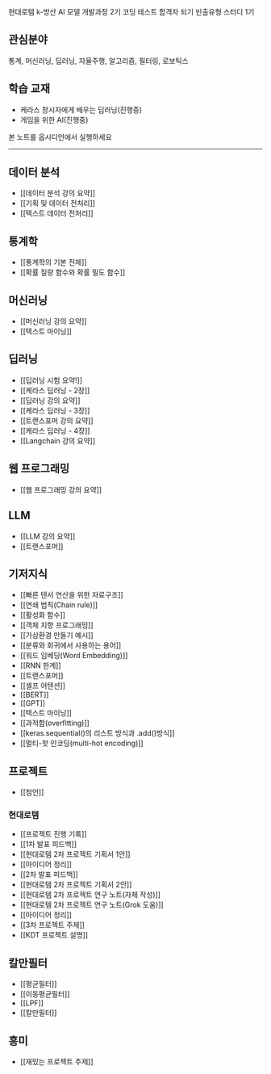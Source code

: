 
현대로템 k-방산 AI 모델 개발과정 2기
코딩 테스트 합격자 되기 빈출유형 스터디 1기

## 관심분야
통계, 머신러닝, 딥러닝, 자율주행, 알고리즘, 필터링, 로보틱스

## 학습 교재
- 케라스 창시자에게 배우는 딥러닝(진행중)
- 게임을 위한 AI(진행중)

본 노트를 옵시디언에서 실행하세요

---

## 데이터 분석
- [[데이터 분석 강의 요약]]
- [[기획 및 데이터 전처리]]
- [[텍스트 데이터 전처리]]

## 통계학
- [[통계학의 기본 전제]]
- [[확률 질량 함수와 확률 밀도 함수]]

## 머신러닝
- [[머신러닝 강의 요약]]
- [[텍스트 마이닝]]

## 딥러닝
- [[딥러닝 시험 요약!]]
- [[케라스 딥러닝 - 2장]]
- [[딥러닝 강의 요약]]
- [[케라스 딥러닝 - 3장]]
- [[트랜스포머 강의 요약]]
- [[케라스 딥러닝 - 4장]]
- [[Langchain 강의 요약]]

## 웹 프로그래밍
- [[웹 프로그래밍 강의 요약]]

## LLM
- [[LLM 강의 요약]]
- [[트랜스포머]]

## 기저지식
- [[빠른 텐서 연산을 위한 자료구조]]
- [[연쇄 법칙(Chain rule)]]
- [[활성화 함수]]
- [[객체 지향 프로그래밍]]
- [[가상환경 만들기 예시]]
- [[분류와 회귀에서 사용하는 용어]]
- [[워드 임베딩(Word Embedding)]]
- [[RNN 한계]]
- [[트랜스포머]]
- [[셀프 어텐션]]
- [[BERT]]
- [[GPT]]
- [[텍스트 마이닝]]
- [[과적합(overfitting)]]
- [[keras.sequential()의 리스트 방식과 .add()방식]]
- [[멀티-핫 인코딩(multi-hot encoding)]]


## 프로젝트
- [[첨언]]
### 현대로템
- [[프로젝트 진행 기록]]
- [[1차 발표 피드백]]
- [[현대로템 2차 프로젝트 기획서 1안]]
- [[아이디어 정리]]
- [[2차 발표 피드백]]
- [[현대로템 2차 프로젝트 기획서 2안]]
- [[현대로템 2차 프로젝트 연구 노트(자체 작성)]]
- [[현대로템 2차 프로젝트 연구 노트(Grok 도움)]]
- [[아이디어 정리]]
- [[3차 프로젝트 주제]]
- [[KDT 프로젝트 설명]]

## 칼만필터
- [[평균필터]]
- [[이동평균필터]]
- [[LPF]]
- [[칼만필터]]

## 흥미
- [[재밌는 프로젝트 주제]]
